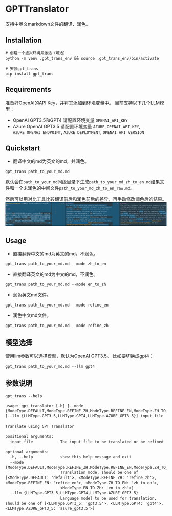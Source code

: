 # GPTTranslator
支持中英文markdown文件的翻译、润色。

## Installation
```shell
# 创建一个虚拟环境并激活（可选）
python -m venv .gpt_trans_env && source .gpt_trans_env/bin/activate

# 安装gpt_trans
pip install gpt_trans
```

## Requirements
准备好OpenAI的API Key，并将其添加到环境变量中。
目前支持以下几个LLM模型：
- OpenAI GPT3.5和GPT4 请配置环境变量 `OPENAI_API_KEY`
- Azure OpenAI GPT3.5 请配置环境变量 `AZURE_OPENAI_API_KEY`, `AZURE_OPENAI_ENDPOINT`, `AZURE_DEPLOYMENT`, `OPENAI_API_VERSION`

## Quickstart
- 翻译中文的md为英文的md，并润色。
```shell
gpt_trans path_to_your_md.md
```
默认会在`path_to_your_md`同级目录下生成`path_to_your_md_zh_to_en.md`结果文件和一个未润色的中间文件`path_to_your_md_zh_to_en_raw.md`。

然后可以用对比工具比较翻译前后和润色前后的差异，再手动修改润色后的结果。
![](imgs/comparing_screenshot.png)

## Usage
- 直接翻译中文的md为英文的md，不润色。
```shell
gpt_trans path_to_your_md.md --mode zh_to_en
```

- 直接翻译英文的md为中文的md，不润色。
```shell
gpt_trans path_to_your_md.md --mode en_to_zh
```

- 润色英文md文件。
```shell
gpt_trans path_to_your_md.md --mode refine_en
```

- 润色中文md文件。
```shell
gpt_trans path_to_your_md.md --mode refine_zh
```

## 模型选择
使用llm参数可以选择模型，默认为OpenAI GPT3.5。
比如要切换成gpt4：
```shell
gpt_trans path_to_your_md.md --llm gpt4
```

## 参数说明
```shell
gpt_trans --help
```
```text
usage: gpt_translator [-h] [--mode {ModeType.DEFAULT,ModeType.REFINE_ZH,ModeType.REFINE_EN,ModeType.ZH_TO_EN,ModeType.EN_TO_ZH}] [--llm {LLMType.GPT3_5,LLMType.GPT4,LLMType.AZURE_GPT3_5}] input_file

Translate using GPT Translator

positional arguments:
  input_file            The input file to be translated or be refined

optional arguments:
  -h, --help            show this help message and exit
  --mode {ModeType.DEFAULT,ModeType.REFINE_ZH,ModeType.REFINE_EN,ModeType.ZH_TO_EN,ModeType.EN_TO_ZH}
                        Translation mode, should be one of [<ModeType.DEFAULT: 'default'>, <ModeType.REFINE_ZH: 'refine_zh'>, <ModeType.REFINE_EN: 'refine_en'>, <ModeType.ZH_TO_EN: 'zh_to_en'>,
                        <ModeType.EN_TO_ZH: 'en_to_zh'>]
  --llm {LLMType.GPT3_5,LLMType.GPT4,LLMType.AZURE_GPT3_5}
                        Language model to be used for translation, should be one of [<LLMType.GPT3_5: 'gpt3.5'>, <LLMType.GPT4: 'gpt4'>, <LLMType.AZURE_GPT3_5: 'azure_gpt3.5'>]
```